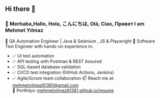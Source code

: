 ## Hi there 👋

### 👋 Merhaba,Hallo, Hola, こんにちは, Olá, Ciao, Привет I am  Mehmet Yılmaz
🔭 QA Automation Engineer | Java & Selenium , JS & Playwright
🎯 Software Test Engineer with hands-on experience in:
- ✅ UI test automation 
- ✅ API testing with Postman & REST Assured
- ✅ SQL-based database validation
- ✅ CI/CD test integration (GitHub Actions, Jenkins)
- ✅ Agile/Scrum team collaboration
📫  Reach me at: mehmetyilmaz61381@gmail.com  
🚀 Portfolyo: [mehmetyilmaz61381.github.io/resume](https://mehmetyilmaz61381.github.io/resume/)
